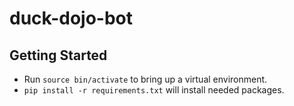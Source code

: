 # duck-dojo-bot

## Getting Started

* Run `source bin/activate` to bring up a virtual environment.
* `pip install -r requirements.txt` will install needed packages.
